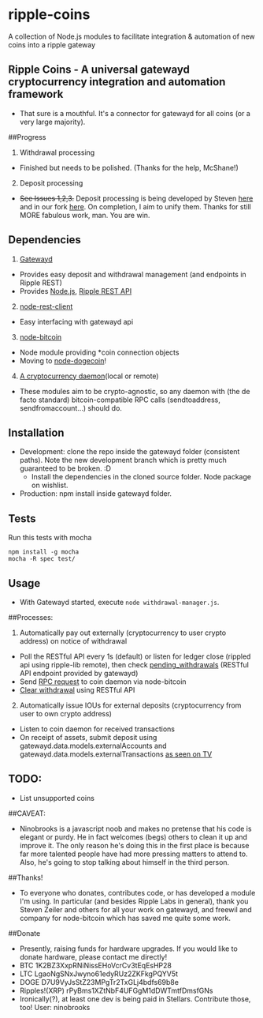 ripple-coins
============

A collection of Node.js modules to facilitate integration &amp; automation of new coins into a ripple gateway


## Ripple Coins - A universal gatewayd cryptocurrency integration and automation framework

  - That sure is a mouthful. It's a connector for gatewayd for all coins (or a very large majority).

##Progress
1. Withdrawal processing
  - Finished but needs to be polished. (Thanks for the help, McShane!)
2. Deposit processing
  - ~~See Issues 1,2,3.~~ Deposit processing is being developed by Steven [here](https://github.com/stevenzeiler/blockchain-account-monitor) and in our fork [here](https://github.com/RoastBeefSandwichCo/blockchain-account-monitor). On completion, I aim to unify them. Thanks for still MORE fabulous work, man. You are win.

## Dependencies

1. [Gatewayd](https://github.com/ripple/gatewayd)
  - Provides easy deposit and withdrawal management (and endpoints in Ripple REST)
  - Provides [Node.js](https://github.com/joyent/node/wiki/Installing-Node.js-via-package-manager), [Ripple REST API](https://github.com/ripple/ripple-rest.git)

2. [node-rest-client](https://www.npmjs.org/package/node-rest-client)
  - Easy interfacing with gatewayd api

3. [node-bitcoin](https://www.npmjs.org/package/bitcoin)
  - Node module providing *coin connection objects
  - Moving to [node-dogecoin](https://www.npmjs.org/package/node-dogecoin)!

4. [A cryptocurrency daemon](https://github.com/dogecoin/dogecoin)(local or remote)
  - These modules aim to be crypto-agnostic, so any daemon with (the de facto standard) bitcoin-compatible RPC calls (sendtoaddress, sendfromaccount...) should do.

## Installation
 - Development: clone the repo inside the gatewayd folder (consistent paths). Note the new development branch which is pretty much guaranteed to be broken. :D
   - Install the dependencies in the cloned source folder. Node package on wishlist.
 - Production: npm install inside gatewayd folder.
 
## Tests

Run this tests with mocha

    npm install -g mocha
    mocha -R spec test/

## Usage
   - With Gatewayd started, execute `node withdrawal-manager.js`.

##Processes:
 1. Automatically pay out externally (cryptocurrency to user crypto address) on notice of withdrawal
   - Poll the RESTful API every 1s (default) or listen for ledger close (rippled api using ripple-lib remote), then check [pending_withdrawals](https://github.com/ripple/gatewayd#listing-withdrawals) (RESTful API endpoint provided by gatewayd)
   - Send [RPC request](https://en.bitcoin.it/wiki/Original_Bitcoin_client/API_calls_list) to coin daemon via node-bitcoin
   - [Clear withdrawal](https://github.com/ripple/gatewayd#clearing-a-withdrawal) using RESTful API
 2. Automatically issue IOUs for external deposits (cryptocurrency from user to own crypto address)
   - Listen to coin daemon for received transactions
   - On receipt of assets, submit deposit using gatewayd.data.models.externalAccounts and gatewayd.data.models.externalTransactions [as seen on TV](https://github.com/RoastBeefSandwichCo/blockchain-account-monitor/blob/master/test/processor-snippet.js)


## TODO:
 - List unsupported coins

##CAVEAT:
 - Ninobrooks is a javascript noob and makes no pretense that his code is elegant or purdy. He in fact welcomes (begs) others to clean it up and improve it. The only reason he's doing this in the first place is because far more talented people have had more pressing matters to attend to. Also, he's going to stop talking about himself in the third person.

##Thanks!
 - To everyone who donates, contributes code, or has developed a module I'm using. In particular (and besides Ripple Labs in general), thank you Steven Zeiler and others for all your work on gatewayd, and freewil and company for node-bitcoin which has saved me quite some work.

##Donate
  - Presently, raising funds for hardware upgrades. If you would like to donate hardware, please contact me directly!
  - BTC 1K2BZ3XxpRNiNissEHoVcrCv3tEqEsHP28
  - LTC LgaoNgSNxJwyno61edyRUz2ZKFkgPQYV5t
  - DOGE D7U9VyJsStZ23MPgTr2TxGLj4bdfs69b8e
  - Ripples!(XRP) rPyBms1XZtNbF4UFGgM1dDWTmtfDmsfGNs
  - Ironically(?), at least one dev is being paid in Stellars. Contribute those, too! User: ninobrooks

